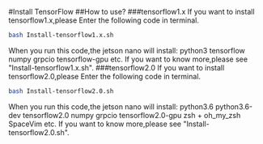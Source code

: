 #Install TensorFlow
##How to use?
###tensorflow1.x
If you want to install tensorflow1.x,please Enter the following code in terminal.
```Bash
bash Install-tensorflow1.x.sh
```
When you run this code,the jetson nano will install:
python3
tensorflow
numpy
grpcio
tensorflow-gpu
etc.
If you want to know more,please see "Install-tensorflow1.x.sh".
###tensorflow2.0
If you want to install tensorflow2.0,please Enter the following code in terminal.
```Bash
bash Install-tensorflow2.0.sh
```
When you run this code,the jetson nano will install:
python3.6
python3.6-dev
tensorflow2.0
numpy
grpcio
tensorflow2.0-gpu
zsh + oh_my_zsh 
SpaceVim
etc.
If you want to know more,please see "Install-tensorflow2.0.sh".
